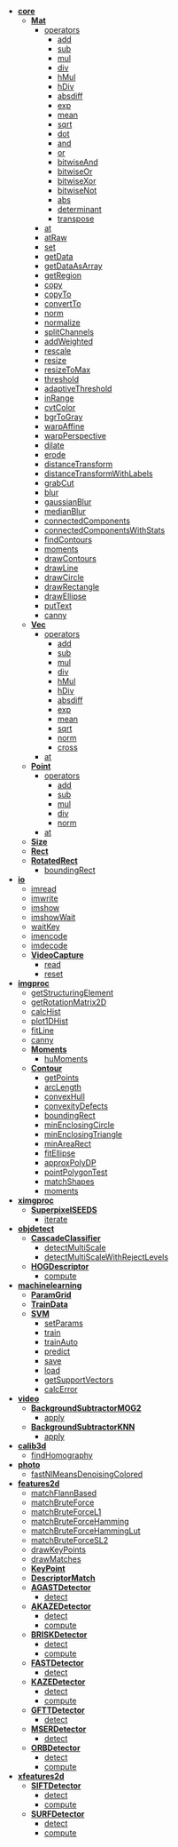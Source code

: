 * <a href="./core/core.md"><b>core</b></a>
  * <a href="./core/Mat.md"><b>Mat</b></a>
    * <a href="./core/Mat.md#operators">operators</a>
      * <a href="./core/Mat.md#operators">add</a>
      * <a href="./core/Mat.md#operators">sub</a>
      * <a href="./core/Mat.md#operators">mul</a>
      * <a href="./core/Mat.md#operators">div</a>
      * <a href="./core/Mat.md#operators">hMul</a>
      * <a href="./core/Mat.md#operators">hDiv</a>
      * <a href="./core/Mat.md#operators">absdiff</a>
      * <a href="./core/Mat.md#operators">exp</a>
      * <a href="./core/Mat.md#operators">mean</a>
      * <a href="./core/Mat.md#operators">sqrt</a>
      * <a href="./core/Mat.md#operators">dot</a>
      * <a href="./core/Mat.md#operators">and</a>
      * <a href="./core/Mat.md#operators">or</a>
      * <a href="./core/Mat.md#operators">bitwiseAnd</a>
      * <a href="./core/Mat.md#operators">bitwiseOr</a>
      * <a href="./core/Mat.md#operators">bitwiseXor</a>
      * <a href="./core/Mat.md#operators">bitwiseNot</a>
      * <a href="./core/Mat.md#operators">abs</a>
      * <a href="./core/Mat.md#operators">determinant</a>
      * <a href="./core/Mat.md#operators">transpose</a>
    * <a href="./core/Mat.md#at">at</a>
    * <a href="./core/Mat.md#atRaw">atRaw</a>
    * <a href="./core/Mat.md#set">set</a>
    * <a href="./core/Mat.md#getData">getData</a>
    * <a href="./core/Mat.md#getDataAsArray">getDataAsArray</a>
    * <a href="./core/Mat.md#getRegion">getRegion</a>
    * <a href="./core/Mat.md#copy">copy</a>
    * <a href="./core/Mat.md#copyTo">copyTo</a>
    * <a href="./core/Mat.md#copyTo">convertTo</a>
    * <a href="./core/Mat.md#norm">norm</a>
    * <a href="./core/Mat.md#normalize">normalize</a>
    * <a href="./core/Mat.md#splitChannels">splitChannels</a>
    * <a href="./core/Mat.md#addWeighted">addWeighted</a>
    * <a href="./core/Mat.md#rescale">rescale</a>
    * <a href="./core/Mat.md#resize">resize</a>
    * <a href="./core/Mat.md#resizeToMax">resizeToMax</a>
    * <a href="./core/Mat.md#threshold">threshold</a>
    * <a href="./core/Mat.md#adaptiveThreshold">adaptiveThreshold</a>
    * <a href="./core/Mat.md#inRange">inRange</a>
    * <a href="./core/Mat.md#cvtColor">cvtColor</a>
    * <a href="./core/Mat.md#bgrToGray">bgrToGray</a>
    * <a href="./core/Mat.md#warpAffine">warpAffine</a>
    * <a href="./core/Mat.md#warpPerspective">warpPerspective</a>
    * <a href="./core/Mat.md#dilate">dilate</a>
    * <a href="./core/Mat.md#erode">erode</a>
    * <a href="./core/Mat.md#distanceTransform">distanceTransform</a>
    * <a href="./core/Mat.md#distanceTransformWithLabels">distanceTransformWithLabels</a>
    * <a href="./core/Mat.md#grabCut">grabCut</a>
    * <a href="./core/Mat.md#blur">blur</a>
    * <a href="./core/Mat.md#gaussianBlur">gaussianBlur</a>
    * <a href="./core/Mat.md#medianBlur">medianBlur</a>
    * <a href="./core/Mat.md#connectedComponents">connectedComponents</a>
    * <a href="./core/Mat.md#connectedComponentsWithStats">connectedComponentsWithStats</a>
    * <a href="./core/Mat.md#findContours">findContours</a>
    * <a href="./core/Mat.md#moments">moments</a>
    * <a href="./core/Mat.md#drawContours">drawContours</a>
    * <a href="./core/Mat.md#drawLine">drawLine</a>
    * <a href="./core/Mat.md#drawCircle">drawCircle</a>
    * <a href="./core/Mat.md#drawRectangle">drawRectangle</a>
    * <a href="./core/Mat.md#drawEllipse">drawEllipse</a>
    * <a href="./core/Mat.md#putText">putText</a>
    * <a href="./core/Mat.md#canny">canny</a>
  * <a href="./core/Vec.md"><b>Vec</b></a>
    * <a href="./core/Vec.md#operators">operators</a>
      * <a href="./core/Vec.md#operators">add</a>
      * <a href="./core/Vec.md#operators">sub</a>
      * <a href="./core/Vec.md#operators">mul</a>
      * <a href="./core/Vec.md#operators">div</a>
      * <a href="./core/Vec.md#operators">hMul</a>
      * <a href="./core/Vec.md#operators">hDiv</a>
      * <a href="./core/Vec.md#operators">absdiff</a>
      * <a href="./core/Vec.md#operators">exp</a>
      * <a href="./core/Vec.md#operators">mean</a>
      * <a href="./core/Vec.md#operators">sqrt</a>
      * <a href="./core/Vec.md#operators">norm</a>
      * <a href="./core/Vec.md#operators">cross</a>
    * <a href="./core/Vec.md#at">at</a>
  * <a href="./core/Point.md"><b>Point</b></a>
    * <a href="./core/Point.md#operators">operators</a>
      * <a href="./core/Point.md#operators">add</a>
      * <a href="./core/Point.md#operators">sub</a>
      * <a href="./core/Point.md#operators">mul</a>
      * <a href="./core/Point.md#operators">div</a>
      * <a href="./core/Point.md#operators">norm</a>
    * <a href="./core/Point.md#at">at</a>
  * <a href="./core/Size.md"><b>Size</b></a>
  * <a href="./core/Rect.md"><b>Rect</b></a>
  * <a href="./core/RotatedRect.md"><b>RotatedRect</b></a>
    * <a href="./core/RotatedRect.md#boundingRect">boundingRect</a>
* <a href="./io/io.md"><b>io</b></a>
  * <a href="./io/io.md#imread">imread</a>
  * <a href="./io/io.md#imwrite">imwrite</a>
  * <a href="./io/io.md#imshow">imshow</a>
  * <a href="./io/io.md#imshowWait">imshowWait</a>
  * <a href="./io/io.md#waitKey">waitKey</a>
  * <a href="./io/io.md#imencode">imencode</a>
  * <a href="./io/io.md#imdecode">imdecode</a>
  * <a href="./io/VideoCapture.md"><b>VideoCapture</b></a>
    * <a href="./io/VideoCapture.md#read">read</a>
    * <a href="./io/VideoCapture.md#reset">reset</a>
* <a href="./imgproc/imgproc.md"><b>imgproc</b></a>
  * <a href="./imgproc/imgproc.md#getStructuringElement">getStructuringElement</a>
  * <a href="./imgproc/imgproc.md#getRotationMatrix2D">getRotationMatrix2D</a>
  * <a href="./imgproc/imgproc.md#calcHist">calcHist</a>
  * <a href="./imgproc/imgproc.md#plot1DHist">plot1DHist</a>
  * <a href="./imgproc/imgproc.md#fitLine">fitLine</a>
  * <a href="./imgproc/imgproc.md#canny">canny</a>
  * <a href="./imgproc/Moments.md"><b>Moments</b></a>
    * <a href="./imgproc/Moments.md#huMoments">huMoments</a>
  * <a href="./imgproc/Contour.md"><b>Contour</b></a>
    * <a href="./imgproc/Contour.md#getPoints">getPoints</a>
    * <a href="./imgproc/Contour.md#arcLength">arcLength</a>
    * <a href="./imgproc/Contour.md#convexHull">convexHull</a>
    * <a href="./imgproc/Contour.md#convexityDefects">convexityDefects</a>
    * <a href="./imgproc/Contour.md#boundingRect">boundingRect</a>
    * <a href="./imgproc/Contour.md#minEnclosingCircle">minEnclosingCircle</a>
    * <a href="./imgproc/Contour.md#minEnclosingTriangle">minEnclosingTriangle</a>
    * <a href="./imgproc/Contour.md#minAreaRect">minAreaRect</a>
    * <a href="./imgproc/Contour.md#fitEllipse">fitEllipse</a>
    * <a href="./imgproc/Contour.md#approxPolyDP">approxPolyDP</a>
    * <a href="./imgproc/Contour.md#pointPolygonTest">pointPolygonTest</a>
    * <a href="./imgproc/Contour.md#matchShapes">matchShapes</a>
    * <a href="./imgproc/Contour.md#moments">moments</a>
* <a href="./ximgproc/ximgproc.md"><b>ximgproc</b></a>
  * <a href="./ximgproc/SuperpixelSEEDS.md"><b>SuperpixelSEEDS</b></a>
    * <a href="./ximgproc/SuperpixelSEEDS.md#iterate">iterate</a>
* <a href="./objdetect/objdetect.md"><b>objdetect</b></a>
  * <a href="./objdetect/CascadeClassifier.md"><b>CascadeClassifier</b></a>
    * <a href="./objdetect/CascadeClassifier.md#detectMultiScale">detectMultiScale</a>
    * <a href="./objdetect/CascadeClassifier.md#detectMultiScaleWithRejectLevels">detectMultiScaleWithRejectLevels</a>
  * <a href="./objdetect/HOGDescriptor.md"><b>HOGDescriptor</b></a>
    * <a href="./objdetect/HOGDescriptor.md#.compute">compute</a>
* <a href="./machinelearning/machinelearning.md"><b>machinelearning</b></a>
  * <a href="./machinelearning/ParamGrid.md"><b>ParamGrid</b></a>
  * <a href="./machinelearning/TrainData.md"><b>TrainData</b></a>
  * <a href="./machinelearning/SVM.md"><b>SVM</b></a>
    * <a href="./machinelearning/SVM.md#setParams">setParams</a>
    * <a href="./machinelearning/SVM.md#train">train</a>
    * <a href="./machinelearning/SVM.md#trainAuto">trainAuto</a>
    * <a href="./machinelearning/SVM.md#predict">predict</a>
    * <a href="./machinelearning/SVM.md#save">save</a>
    * <a href="./machinelearning/SVM.md#load">load</a>
    * <a href="./machinelearning/SVM.md#getSupportVectors">getSupportVectors</a>
    * <a href="./machinelearning/SVM.md#calcError">calcError</a>
* <a href="./video/video.md"><b>video</b></a>
  * <a href="./video/BackgroundSubtractorMOG2.md"><b>BackgroundSubtractorMOG2</b></a>
    * <a href="./video/BackgroundSubtractorMOG2.md#apply">apply</a>
  * <a href="./video/BackgroundSubtractorKNN.md"><b>BackgroundSubtractorKNN</b></a>
    * <a href="./video/BackgroundSubtractorKNN.md#apply">apply</a>
* <a href="./calib3d.md"><b>calib3d</b></a>
  * <a href="./calib3d.md#findHomography">findHomography</a>
* <a href="./photo.md"><b>photo</b></a>
  * <a href="./photo.md#fastNlMeansDenoisingColored">fastNlMeansDenoisingColored</a>
* <a href="./features2d/features2d.md"><b>features2d</b></a>
  * <a href="./features2d/features2d.md#matchFlannBased">matchFlannBased</a>
  * <a href="./features2d/features2d.md#matchBruteForce">matchBruteForce</a>
  * <a href="./features2d/features2d.md#matchBruteForceL1">matchBruteForceL1</a>
  * <a href="./features2d/features2d.md#matchBruteForceHamming">matchBruteForceHamming</a>
  * <a href="./features2d/features2d.md#matchBruteForceHammingLut">matchBruteForceHammingLut</a>
  * <a href="./features2d/features2d.md#matchBruteForceSL2">matchBruteForceSL2</a>
  * <a href="./features2d/features2d.md#drawKeyPoints">drawKeyPoints</a>
  * <a href="./features2d/features2d.md#drawMatches">drawMatches</a>
  * <a href="./features2d/KeyPoint.md"><b>KeyPoint</b></a>
  * <a href="./features2d/DescriptorMatch.md"><b>DescriptorMatch</b></a>
  * <a href="./features2d/AGASTDetector.md"><b>AGASTDetector</b></a>
    * <a href="./features2d/AGASTDetector.md#detect">detect</a>
  * <a href="./features2d/AKAZEDetector.md"><b>AKAZEDetector</b></a>
    * <a href="./features2d/AKAZEDetector.md#detect">detect</a>
    * <a href="./features2d/AKAZEDetector.md#compute">compute</a>
  * <a href="./features2d/BRISKDetector.md"><b>BRISKDetector</b></a>
    * <a href="./features2d/BRISKDetector.md#detect">detect</a>
    * <a href="./features2d/BRISKDetector.md#compute">compute</a>
  * <a href="./features2d/FASTDetector.md"><b>FASTDetector</b></a>
    * <a href="./features2d/FASTDetector.md#detect">detect</a>
  * <a href="./features2d/KAZEDetector.md"><b>KAZEDetector</b></a>
    * <a href="./features2d/KAZEDetector.md#detect">detect</a>
    * <a href="./features2d/KAZEDetector.md#compute">compute</a>
  * <a href="./features2d/GFTTDetector.md"><b>GFTTDetector</b></a>
    * <a href="./features2d/GFTTDetector.md#detect">detect</a>
  * <a href="./features2d/MSERDetector.md"><b>MSERDetector</b></a>
    * <a href="./features2d/MSERDetector.md#detect">detect</a>
  * <a href="./features2d/ORBDetector.md"><b>ORBDetector</b></a>
    * <a href="./features2d/ORBDetector.md#detect">detect</a>
    * <a href="./features2d/ORBDetector.md#compute">compute</a>
* <a href="./xfeatures2d/xfeatures2d.md"><b>xfeatures2d</b></a>
  * <a href="./xfeatures2d/SIFTDetector.md"><b>SIFTDetector</b></a>
    * <a href="./xfeatures2d/SIFTDetector.md#detect">detect</a>
    * <a href="./xfeatures2d/SIFTDetector.md#compute">compute</a>
  * <a href="./xfeatures2d/SURFDetector.md"><b>SURFDetector</b></a>
    * <a href="./xfeatures2d/SURFDetector.md#detect">detect</a>
    * <a href="./xfeatures2d/SURFDetector.md#compute">compute</a>


